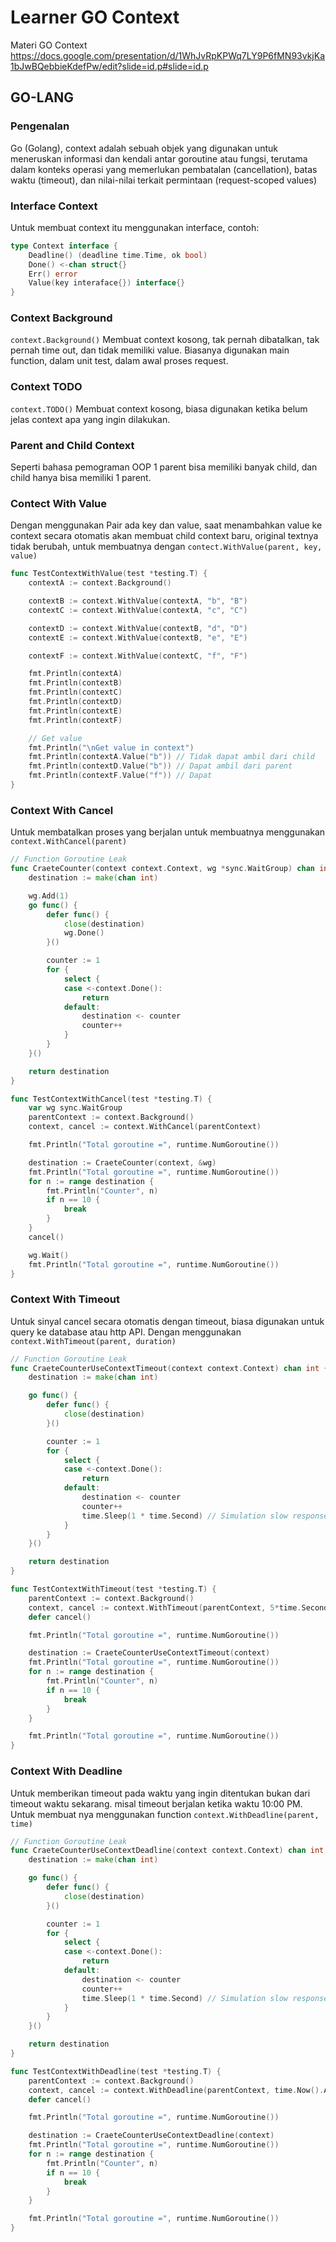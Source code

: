 # Learner GO Context
Materi GO Context
https://docs.google.com/presentation/d/1WhJvRpKPWq7LY9P6fMN93vkjKa1bJwBQebbieKdefPw/edit?slide=id.p#slide=id.p

## GO-LANG
### Pengenalan
Go (Golang), context adalah sebuah objek yang digunakan untuk meneruskan informasi dan kendali antar goroutine atau fungsi, terutama dalam konteks operasi yang memerlukan pembatalan (cancellation), batas waktu (timeout), dan nilai-nilai terkait permintaan (request-scoped values)

### Interface Context
Untuk membuat context itu menggunakan interface, contoh:
``` go
type Context interface {
    Deadline() (deadline time.Time, ok bool)
    Done() <-chan struct{}
    Err() error
    Value(key interaface{}) interface{}  
}
```

### Context Background
`context.Background()` Membuat context kosong, tak pernah dibatalkan, tak pernah time out, dan tidak memiliki value. Biasanya digunakan main function, dalam unit test, dalam awal proses request.

### Context TODO
`context.TODO()` Membuat context kosong, biasa digunakan ketika belum jelas context apa yang ingin dilakukan.

### Parent and Child Context
Seperti bahasa pemograman OOP 1 parent bisa memiliki banyak child, dan child hanya bisa memiliki 1 parent.

### Contect With Value
Dengan menggunakan Pair ada key dan value, saat menambahkan value ke context secara otomatis akan membuat child context baru, original textnya tidak berubah, untuk membuatnya dengan `contect.WithValue(parent, key, value)`
``` go
func TestContextWithValue(test *testing.T) {
	contextA := context.Background()

	contextB := context.WithValue(contextA, "b", "B")
	contextC := context.WithValue(contextA, "c", "C")

	contextD := context.WithValue(contextB, "d", "D")
	contextE := context.WithValue(contextB, "e", "E")

	contextF := context.WithValue(contextC, "f", "F")

	fmt.Println(contextA)
	fmt.Println(contextB)
	fmt.Println(contextC)
	fmt.Println(contextD)
	fmt.Println(contextE)
	fmt.Println(contextF)

	// Get value
	fmt.Println("\nGet value in context")
	fmt.Println(contextA.Value("b")) // Tidak dapat ambil dari child
	fmt.Println(contextD.Value("b")) // Dapat ambil dari parent
	fmt.Println(contextF.Value("f")) // Dapat
}
```

### Context With Cancel 
Untuk membatalkan proses yang berjalan untuk membuatnya menggunakan `context.WithCancel(parent)`  
``` go
// Function Goroutine Leak
func CraeteCounter(context context.Context, wg *sync.WaitGroup) chan int {
	destination := make(chan int)

	wg.Add(1)
	go func() {
		defer func() {
			close(destination)
			wg.Done()
		}()

		counter := 1
		for {
			select {
			case <-context.Done():
				return
			default:
				destination <- counter
				counter++
			}
		}
	}()

	return destination
}

func TestContextWithCancel(test *testing.T) {
	var wg sync.WaitGroup
	parentContext := context.Background()
	context, cancel := context.WithCancel(parentContext)

	fmt.Println("Total goroutine =", runtime.NumGoroutine())

	destination := CraeteCounter(context, &wg)
	fmt.Println("Total goroutine =", runtime.NumGoroutine())
	for n := range destination {
		fmt.Println("Counter", n)
		if n == 10 {
			break
		}
	}
	cancel()

	wg.Wait()
	fmt.Println("Total goroutine =", runtime.NumGoroutine())
}
```

### Context With Timeout
Untuk sinyal cancel secara otomatis dengan timeout, biasa digunakan untuk query ke database atau http API. Dengan menggunakan `context.WithTimeout(parent, duration)`
``` go
// Function Goroutine Leak
func CraeteCounterUseContextTimeout(context context.Context) chan int {
	destination := make(chan int)

	go func() {
		defer func() {
			close(destination)
		}()

		counter := 1
		for {
			select {
			case <-context.Done():
				return
			default:
				destination <- counter
				counter++
				time.Sleep(1 * time.Second) // Simulation slow response
			}
		}
	}()

	return destination
}

func TestContextWithTimeout(test *testing.T) {
	parentContext := context.Background()
	context, cancel := context.WithTimeout(parentContext, 5*time.Second)
	defer cancel()

	fmt.Println("Total goroutine =", runtime.NumGoroutine())

	destination := CraeteCounterUseContextTimeout(context)
	fmt.Println("Total goroutine =", runtime.NumGoroutine())
	for n := range destination {
		fmt.Println("Counter", n)
		if n == 10 {
			break
		}
	}

	fmt.Println("Total goroutine =", runtime.NumGoroutine())
}
```

### Context With Deadline
Untuk memberikan timeout pada waktu yang ingin ditentukan bukan dari timeout waktu sekarang. misal timeout berjalan ketika waktu 10:00 PM. Untuk membuat nya menggunakan function `context.WithDeadline(parent, time)`
``` go
// Function Goroutine Leak
func CraeteCounterUseContextDeadline(context context.Context) chan int {
	destination := make(chan int)

	go func() {
		defer func() {
			close(destination)
		}()

		counter := 1
		for {
			select {
			case <-context.Done():
				return
			default:
				destination <- counter
				counter++
				time.Sleep(1 * time.Second) // Simulation slow response
			}
		}
	}()

	return destination
}

func TestContextWithDeadline(test *testing.T) {
	parentContext := context.Background()
	context, cancel := context.WithDeadline(parentContext, time.Now().Add(5*time.Second))
	defer cancel()

	fmt.Println("Total goroutine =", runtime.NumGoroutine())

	destination := CraeteCounterUseContextDeadline(context)
	fmt.Println("Total goroutine =", runtime.NumGoroutine())
	for n := range destination {
		fmt.Println("Counter", n)
		if n == 10 {
			break
		}
	}

	fmt.Println("Total goroutine =", runtime.NumGoroutine())
}

```